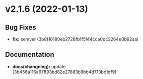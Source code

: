 # v2.1.6 (2022-01-13)

## Bug Fixes
* **fix:** semver (3b8f16180eb2728fb1f5f44cca0dc2264e0b92aa)

## Documentation
* **docs(changelog):** update (3b456a116a67893bd82e27883b9bb4d713bc1df9)

